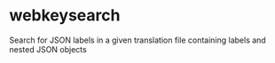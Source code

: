 # webkeysearch
Search for JSON labels in a given translation file containing labels and nested JSON objects

